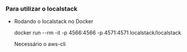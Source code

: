 ### Para utilizar o localstack

  - Rodando o localstack no Docker
  
    docker run --rm -it -p 4566:4566 -p 4571:4571 localstack/localstack

    Necessário o aws-cli
